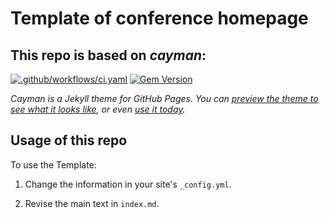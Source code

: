 # Template of conference homepage

## This repo is based on *cayman*:
[![.github/workflows/ci.yaml](https://github.com/pages-themes/cayman/actions/workflows/ci.yaml/badge.svg)](https://github.com/pages-themes/cayman/actions/workflows/ci.yaml) [![Gem Version](https://badge.fury.io/rb/jekyll-theme-cayman.svg)](https://badge.fury.io/rb/jekyll-theme-cayman)

*Cayman is a Jekyll theme for GitHub Pages. You can [preview the theme to see what it looks like](http://pages-themes.github.io/cayman), or even [use it today](https://github.com/pages-themes/cayman?tab=readme-ov-file#usage).*


## Usage of this repo

To use the Template:

1. Change the information in your site's `_config.yml`.

2. Revise the main text in `index.md`.
